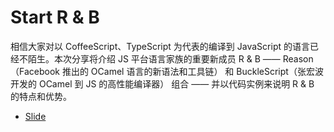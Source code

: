 # Start R & B

相信大家对以 CoffeeScript、TypeScript 为代表的编译到 JavaScript 的语言已经不陌生。本次分享将介绍 JS 平台语言家族的重要新成员 R & B —— Reason（Facebook 推出的 OCamel 语言的新语法和工具链） 和 BuckleScript（张宏波开发的 OCamel 到 JS 的高性能编译器） 组合 —— 并以代码实例来说明 R & B 的特点和优势。

- [Slide](slide.html)
